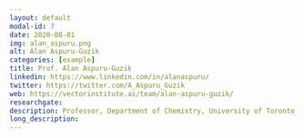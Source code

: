 ```yaml
---
layout: default
modal-id: 7
date: 2020-08-01
img: alan_aspuru.png
alt: Alan Aspuru-Guzik
categories: [example]
title: Prof. Alan Aspuru-Guzik
linkedin: https://www.linkedin.com/in/alanaspuru/
twitter: https://twitter.com/A_Aspuru_Guzik
web: https://vectorinstitute.ai/team/alan-aspuru-guzik/
researchgate: 
description: Professor, Department of Chemistry, University of Toronto.
long_description:
---
```

